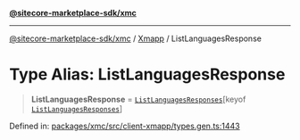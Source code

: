 [**@sitecore-marketplace-sdk/xmc**](../../../../README.md)

***

[@sitecore-marketplace-sdk/xmc](../../../../README.md) / [Xmapp](../README.md) / ListLanguagesResponse

# Type Alias: ListLanguagesResponse

> **ListLanguagesResponse** = [`ListLanguagesResponses`](ListLanguagesResponses.md)\[keyof [`ListLanguagesResponses`](ListLanguagesResponses.md)\]

Defined in: [packages/xmc/src/client-xmapp/types.gen.ts:1443](https://github.com/Sitecore/marketplace-sdk/blob/893df143248e67d8c66e942a96045542130259a0/packages/xmc/src/client-xmapp/types.gen.ts#L1443)
